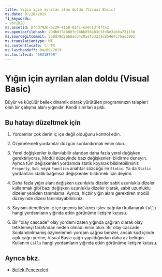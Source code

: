```yaml
---
title: Yığın için ayrılan alan doldu (Visual Basic)
ms.date: 07/20/2015
f1_keywords:
- vbrID28
ms.assetid: bfcd792b-ac29-4158-81fc-ea0c13f4ffa2
ms.openlocfilehash: 29dbdf74808fc98bb856483c3fd8e3a09a72113b
ms.sourcegitcommit: 558d78d2a68acd4c95ef23231c8b4e4c7bac3902
ms.translationtype: MT
ms.contentlocale: tr-TR
ms.lasthandoff: 04/09/2019
ms.locfileid: "59318799"
---
```

# <a name="out-of-stack-space-visual-basic"></a>Yığın için ayrılan alan doldu (Visual Basic)
Büyür ve küçülür bellek dinamik olarak yürütülen programınızın talepleri olan bir çalışma alanı yığınıdır. Kendi sınırları aşıldı.  
  
## <a name="to-correct-this-error"></a>Bu hatayı düzeltmek için  
  
1. Yordamlar çok derin iç içe değil olduğunu kontrol edin.  
  
2. Özyinelemeli yordamlar düzgün sonlandırmak emin olun.  
  
3. Yerel değişkenler kullanılabilir alandan daha fazla yerel değişken gerektiriyorsa, Modül düzeyinde bazı değişkenleri bildirme deneyin. Ayrıca tüm değişkenleri yordamda statik koyarak bildirebilirsiniz `Property`, `Sub`, veya `Function` anahtar sözcüğü ile `Static`. Ya da `Static` yordamları statik bağımsız değişkenler bildirmek için deyimi.  
  
4. Daha fazla yığın alanı değişken uzunluklu dizeler sabit uzunluklu dizeler kullanmak gibi bazı değişken uzunluklu dizeler olarak, sabit uzunluklu dizeler yeniden tanımlama. Ayrıca, hiçbir yığın alanı gerektiren modül düzeyinde dizesi tanımlayabilirsiniz.  
  
5. Sayısını denetleyin iç içe geçmiş `DoEvents` işlev çağrıları kullanarak `Calls` hangi yordamların yığında etkin görünüme iletişim kutusu.  
  
6. Bir "olay cascade" olay yordamı zaten yığında çağıran olarak olay tetiklemeyi tarafından neden olmadı emin olun. Bir olay cascade Sonlandırılmamış özyinelemeli yordam çağrısı benzer, ancak kod içinde açık çağrı yerine, Visual Basic çağrı yapıldığından daha az belirgin. Kullanım `Calls` hangi yordamların yığında etkin görünüme iletişim kutusu.  
  
## <a name="see-also"></a>Ayrıca bkz.

- [Bellek Pencereleri](/visualstudio/debugger/memory-windows)

